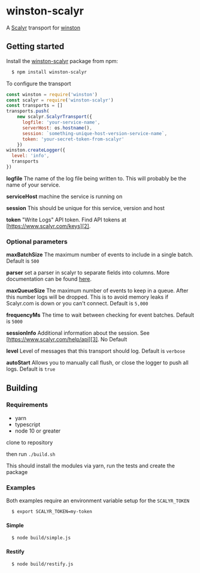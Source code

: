 # winston-scalyr

A [Scalyr][0] transport for [winston][1]

## Getting started

Install the [winston-scalyr](https://www.npmjs.com/package/winston-scalyr) package from npm:

``` bash
  $ npm install winston-scalyr
```

To configure the transport

```javascript
const winston = require('winston')
const scalyr = require('winston-scalyr')
const transports = []
transports.push(
    new scalyr.ScalyrTransport({
      logfile: 'your-service-name',
      serverHost: os.hostname(),
      session: `something-unique-host-version-service-name`,
      token: 'your-secret-token-from-scalyr'
    })
winston.createLogger({
  level: 'info',
  transports
})
```
**logfile** The name of the log file being written to. This will probably be the name of your service.

**serviceHost** machine the service is running on

**session** This should be unique for this service, version and host

**token** "Write Logs" API token. Find API tokens at [https://www.scalyr.com/keys][2].

### Optional parameters

**maxBatchSize** The maximum number of events to include in a single batch. Default is `500`

**parser** set a parser in scalyr to separate fields into columns. More documentation can be found [here](https://app.scalyr.com/help/parsing-logs). 

**maxQueueSize** The maximum number of events to keep in a queue. After this number logs will be dropped. This is to avoid memory leaks if Scalyr.com is down or you can't connect. Default is `5,000`

**frequencyMs** The time to wait between checking for event batches. Default is `5000`

**sessionInfo** Additional information about the session. See [https://www.scalyr.com/help/api][3]. No Default

**level** Level of messages that this transport should log. Default is `verbose`

**autoStart** Allows you to manually call flush, or close the logger to push all logs. Default is `true`

[0]: https://www.scalyr.com
[1]: https://github.com/flatiron/winston
[2]: https://www.scalyr.com/keys
[3]: https://www.scalyr.com/help/api

## Building

### Requirements

* yarn
* typescript
* node 10 or greater

clone to repository

then run `./build.sh`

This should install the modules via yarn, run the tests and create the package

### Examples

Both examples require an environment variable setup for the `SCALYR_TOKEN`

```bash
  $ export SCALYR_TOKEN=my-token
```

#### Simple

```bash
  $ node build/simple.js
```

#### Restify

```bash
  $ node build/restify.js
```
